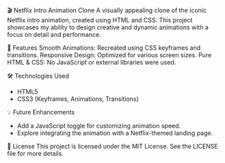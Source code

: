 🎬 Netflix Intro Animation Clone
A visually appealing clone of the iconic Netflix intro animation, created using HTML and CSS. This project showcases my ability to design creative and dynamic animations with a focus on detail and performance.

📖 Features
Smooth Animations: Recreated using CSS keyframes and transitions.
Responsive Design: Optimized for various screen sizes.
Pure HTML & CSS: No JavaScript or external libraries were used.

🛠️ Technologies Used
- HTML5
- CSS3 (Keyframes, Animations, Transitions)

💡 Future Enhancements
- Add a JavaScript toggle for customizing animation speed.
- Explore integrating the animation with a Netflix-themed landing page.

📜 License
This project is licensed under the MIT License. See the LICENSE file for more details.
